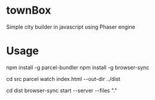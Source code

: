 # townBox

Simple city builder in javascript using Phaser engine

# Usage

npm install -g parcel-bundler
npm install -g browser-sync

cd src
parcel watch index.html --out-dir ../dist

cd dist
browser-sync start --server --files "."
